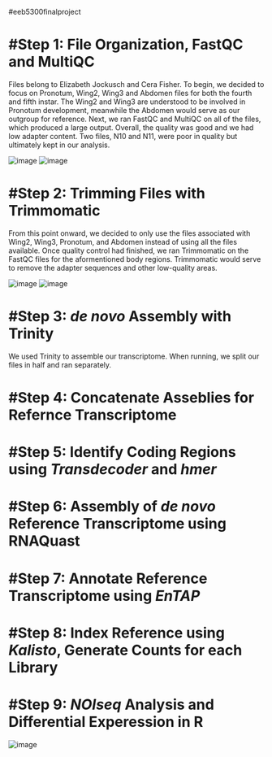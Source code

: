 #eeb5300finalproject

<h1><b>#Step 1: File Organization, FastQC and MultiQC </b></h1>
Files belong to Elizabeth Jockusch and Cera Fisher. To begin, we decided to focus on Pronotum, Wing2, Wing3 and Abdomen files for both the fourth and fifth instar. The Wing2 and Wing3 are understood to be involved in Pronotum development, meanwhile the Abdomen would serve as our outgroup for reference. Next, we ran FastQC and MultiQC on all of the files, which produced a large output. Overall, the quality was good and we had low adapter content. Two files, N10 and N11, were poor in quality but ultimately kept in our analysis.

![image](https://user-images.githubusercontent.com/44265751/116929615-aca58800-ac2c-11eb-90c1-f5a4cb7080da.png)
![image](https://user-images.githubusercontent.com/44265751/116929627-b16a3c00-ac2c-11eb-9e9d-65bf41ffc4a8.png)


<h1><b>#Step 2: Trimming Files with Trimmomatic </b></h1>
From this point onward, we decided to only use the files associated with Wing2, Wing3, Pronotum, and Abdomen instead of using all the files available. Once quality control had finished, we ran Trimmomatic on the FastQC files for the aformentioned body regions. Trimmomatic would serve to remove the adapter sequences and other low-quality areas. 

![image](https://user-images.githubusercontent.com/44265751/116928382-fbeab900-ac2a-11eb-8dd7-58ae36c96b23.png)
![image](https://user-images.githubusercontent.com/44265751/116928419-0b6a0200-ac2b-11eb-8d1a-e961253c2946.png)

<b><h1>#Step 3:<i> de novo</i> Assembly with Trinity </b></h1>
We used Trinity to assemble our transcriptome. When running, we split our files in half and ran separately. 

<b><h1>#Step 4: Concatenate Asseblies for Refernce Transcriptome </b></h1>

<b><h1>#Step 5: Identify Coding Regions using <i>Transdecoder</i> and <i>hmer</i></b></h1>

<b><h1>#Step 6: Assembly of <i>de novo</i> Reference Transcriptome using RNAQuast</b></h1>

<b><h1>#Step 7: Annotate Reference Transcriptome using <i>EnTAP</i></b></h1>

<b><h1>#Step 8: Index Reference using <i>Kalisto</i>, Generate Counts for each Library </b></h1>

<b><h1>#Step 9: <i>NOIseq</i> Analysis and Differential Experession in R</b></h1>

![image](https://user-images.githubusercontent.com/44265751/116934557-1e80d000-ac33-11eb-9855-64ce23920ca4.png)
